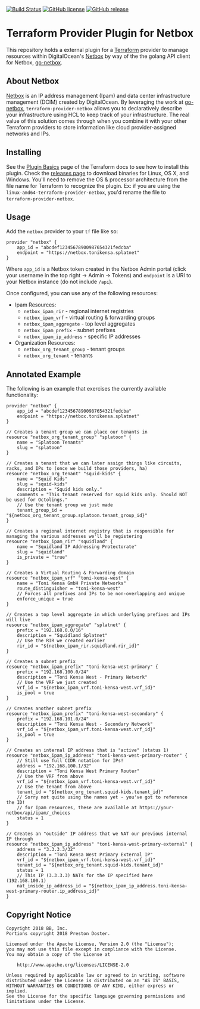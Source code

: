 [![Build Status](https://travis-ci.com/Preskton/terraform-provider-netbox.svg?branch=master)](https://travis-ci.com/Preskton/terraform-provider-netbox) [![GitHub license](https://img.shields.io/github/license/Preskton/terraform-provider-netbox.svg)](https://github.com/Preskton/terraform-provider-netbox/blob/master/LICENSE) [![GitHub release](https://img.shields.io/github/release/Preskton/terraform-provider-netbox.svg)](https://github.com/Preskton/terraform-provider-netbox/releases/)

# Terraform Provider Plugin for Netbox

This repository holds a external plugin for a [Terraform][1] provider to manage resources within DigitalOcean's [Netbox][2] by way of the the golang API client for Netbox, [go-netbox][3].

[1]: https://www.terraform.io/
[2]: https://github.com/digitalocean/netbox
[3]: https://github.com/h0x91b-wix/go-netbox

## About Netbox

[Netbox][2] is an IP address management (Ipam) and data center infrastructure management (DCIM) created by DigitalOcean. By leveraging the work at [go-netbox][3], 
`terraform-provider-netbox` allows you to declaratively describe your infrastructure using HCL to keep track of your infrastructure. The real value of this
solution comes through when you combine it with your other Terraform providers to store information like cloud provider-assigned networks and IPs.

## Installing

See the [Plugin Basics][5] page of the Terraform docs to see how to install this plugin. Check the [releases page][6] to download binaries for
Linux, OS X, and Windows. You'll need to remove the OS & processor architecture from the file name for Terraform to recognize the plugin. Ex: if you are using
the `linux-amd64-terraform-provider-netbox`, you'd rename the file to `terraform-provider-netbox`.

[5]: https://www.terraform.io/docs/plugins/basics.html
[6]: https://github.com/Preskton/terraform-provider-netbox/releases

## Usage

Add the `netbox` provider to your `tf` file like so:

```hcl
provider "netbox" {
    app_id = "abcdef12345678900987654321fedcba"
    endpoint = "https://netbox.tonikensa.splatnet"
}
```

Where `app_id` is a Netbox token created in the Netbox Admin portal (click your username in the top right -> Admin -> Tokens) and `endpoint` is a URI to your Netbox instance (do not include `/api`).

Once configured, you can use any of the following resources:

- Ipam Resources:
  - `netbox_ipam_rir` - regional internet registries
  - `netbox_ipam_vrf` - virtual routing & forwarding groups
  - `netbox_ipam_aggregate` - top level aggregates
  - `netbox_ipam_prefix` - subnet prefixes
  - `netbox_ipam_ip_address` - specific IP addresses
- Organization Resources:
  - `netbox_org_tenant_group` - tenant groups
  - `netbox_org_tenant` - tenants

## Annotated Example

The following is an example that exercises the currently available functionality:

```hcl
provider "netbox" {
    app_id = "abcdef12345678900987654321fedcba"
    endpoint = "https://netbox.tonikensa.splatnet"
}

// Creates a tenant group we can place our tenants in
resource "netbox_org_tenant_group" "splatoon" {
    name = "Splatoon Tenants"
    slug = "splatoon"
}

// Creates a tenant that we can later assign things like circuits, racks, and IPs to (once we build those providers, ha)
resource "netbox_org_tenant" "squid-kids" {
    name = "Squid Kids"
    slug = "squid-kids"
    description = "Squid kids only."
    comments = "This tenant reserved for squid kids only. Should NOT be used for Octolings."
    // Use the tenant group we just made
    tenant_group_id = "${netbox_org_tenant_group.splatoon.tenant_group_id}"
}

// Creates a regional internet registry that is responsible for managing the various addresses we'll be registering
resource "netbox_ipam_rir" "squidland" {
    name = "Squidland IP Addressing Protectorate"
    slug = "squidland"
    is_private = "true"
}

// Creates a Virtual Routing & Forwarding domain
resource "netbox_ipam_vrf" "toni-kensa-west" {
    name = "Toni Kensa GmbH Private Networks"
    route_distinguisher = "toni-kensa-west"
    // Forces all prefixes and IPs to be non-overlapping and unique
    enforce_unique = true
}

// Creates a top level aggregate in which underlying prefixes and IPs will live
resource "netbox_ipam_aggregate" "splatnet" {
    prefix = "192.168.0.0/16"
    description = "Squidland Splatnet"
    // Use the RIR we created earlier
    rir_id = "${netbox_ipam_rir.squidland.rir_id}"
}

// Creates a subnet prefix
resource "netbox_ipam_prefix" "toni-kensa-west-primary" {
    prefix = "192.168.100.0/24"
    description = "Toni Kensa West - Primary Network"
    // Use the VRF we just created
    vrf_id = "${netbox_ipam_vrf.toni-kensa-west.vrf_id}"
    is_pool = true    
}

// Creates another subnet prefix
resource "netbox_ipam_prefix" "toni-kensa-west-secondary" {
    prefix = "192.168.101.0/24"
    description = "Toni Kensa West - Secondary Network"
    vrf_id = "${netbox_ipam_vrf.toni-kensa-west.vrf_id}"
    is_pool = true    
}

// Creates an internal IP address that is "active" (status 1)
resource "netbox_ipam_ip_address" "toni-kensa-west-primary-router" {
    // Still use full CIDR notation for IPs!
    address = "192.168.100.1/32"
    description = "Toni Kensa West Primary Router"
    // Use the VRF from above
    vrf_id = "${netbox_ipam_vrf.toni-kensa-west.vrf_id}"
    // Use the tenant from above
    tenant_id = "${netbox_org_tenant.squid-kids.tenant_id}"
    // Sorry not quite using the names yet - you've got to reference the ID!
    // for Ipam resources, these are available at https://your-netbox/api/ipam/_choices
    status = 1
}

// Creates an "outside" IP address that we NAT our previous internal IP through
resource "netbox_ipam_ip_address" "toni-kensa-west-primary-external" {
    address = "3.3.3.3/32"
    description = "Toni Kensa West Primary External IP"
    vrf_id = "${netbox_ipam_vrf.toni-kensa-west.vrf_id}"
    tenant_id = "${netbox_org_tenant.squid-kids.tenant_id}"
    status = 1
    // This IP (3.3.3.3) NATs for the IP specified here (192.168.100.1)
    nat_inside_ip_address_id = "${netbox_ipam_ip_address.toni-kensa-west-primary-router.ip_address_id}"
}
```

## Copyright Notice

```
Copyright 2018 BB, Inc.
Portions copyright 2018 Preston Doster.

Licensed under the Apache License, Version 2.0 (the "License");
you may not use this file except in compliance with the License.
You may obtain a copy of the License at

    http://www.apache.org/licenses/LICENSE-2.0

Unless required by applicable law or agreed to in writing, software
distributed under the License is distributed on an "AS IS" BASIS,
WITHOUT WARRANTIES OR CONDITIONS OF ANY KIND, either express or implied.
See the License for the specific language governing permissions and
limitations under the License.
```
